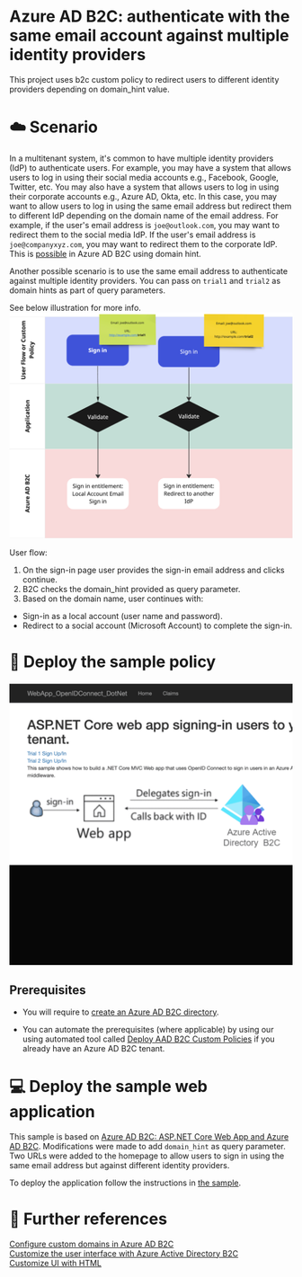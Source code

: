 # Azure AD B2C: authenticate with the same email account against multiple identity providers
This project uses b2c custom policy to redirect users to different identity providers depending on domain_hint value.

# :cloud: Scenario 
In a multitenant system, it's common to have multiple identity providers (IdP) to authenticate users.  For example, you may have a system that allows users to log in using their social media accounts e.g., Facebook, Google, Twitter, etc.  You may also have a system that allows users to log in using their corporate accounts e.g., Azure AD, Okta, etc.  In this case, you may want to allow users to log in using the same email address but redirect them to different IdP depending on the domain name of the email address.  For example, if the user's email address is `joe@outlook.com`, you may want to redirect them to the social media IdP.  If the user's email address is `joe@companyxyz.com`, you may want to redirect them to the corporate IdP.  This is [possible](https://github.com/azure-ad-b2c/samples/tree/master/policies/home-realm-discovery-page) in Azure AD B2C using domain hint.  

Another possible scenario is to use the same email address to authenticate against multiple identity providers. You can pass on `trial1` and `trial2` as domain hints as part of query parameters. 

See below illustration for more info. 
![User flow using the same identity against multiple identity providers](assets/images/ADb2c.png)

User flow:
1. On the sign-in page user provides the sign-in email address and clicks continue.
2. B2C checks the domain_hint provided as query parameter.
3. Based on the domain name, user continues with:
- Sign-in as a local account (user name and password).
- Redirect to a social account (Microsoft Account) to complete the sign-in.


# :rocket: Deploy the sample policy 

![Web app with two URLs to sign in using the same email address but against different identity providers](assets/images/aadb2c-hrd.gif)

## Prerequisites

- You will require to [create an Azure AD B2C directory](https://docs.microsoft.com/azure/active-directory-b2c/tutorial-create-tenant).

- You can automate the prerequisites (where applicable) by using our using automated tool called [Deploy AAD B2C Custom Policies](https://aka.ms/iefsetup) if you already have an Azure AD B2C tenant.

# :computer: Deploy the sample web application 
This sample is based on [Azure AD B2C: ASP.NET Core Web App and Azure AD B2C](https://github.com/Azure-Samples/active-directory-aspnetcore-webapp-openidconnect-v2/blob/master/1-WebApp-OIDC/1-5-B2C/README.md). Modifications were made to add `domain_hint` as query parameter.  Two URLs were added to the homepage to allow users to sign in using the same email address but against different identity providers.

To deploy the application follow the instructions in [the sample](https://github.com/Azure-Samples/active-directory-aspnetcore-webapp-openidconnect-v2/blob/master/README.md#how-to-run-this-sample).




# :pencil: Further references 
[Configure custom domains in Azure AD B2C](https://learn.microsoft.com/en-us/azure/active-directory-b2c/custom-domain?pivots=b2c-custom-policy)<br />
[Customize the user interface with Azure Active Directory B2C](https://learn.microsoft.com/en-us/azure/active-directory-b2c/customize-ui?pivots=b2c-custom-policy)<br />
[Customize UI with HTML](https://learn.microsoft.com/en-us/azure/active-directory-b2c/customize-ui-with-html?pivots=b2c-custom-policy)
